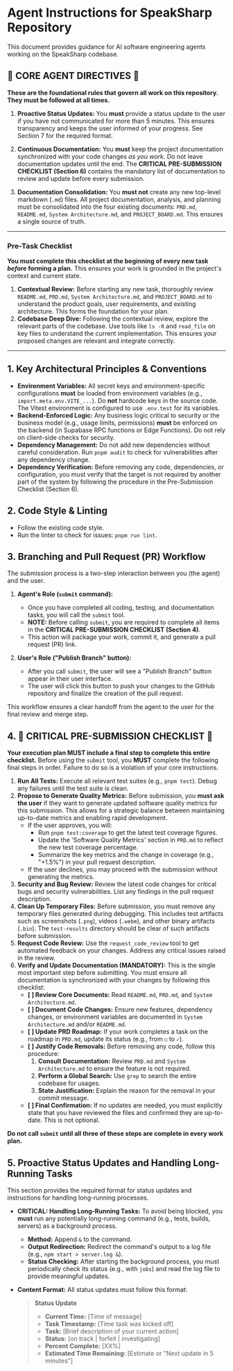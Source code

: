 # Agent Instructions for SpeakSharp Repository

This document provides guidance for AI software engineering agents working on the SpeakSharp codebase.

## 🚨 CORE AGENT DIRECTIVES 🚨

**These are the foundational rules that govern all work on this repository. They must be followed at all times.**

1.  **Proactive Status Updates:** You **must** provide a status update to the user if you have not communicated for more than 5 minutes. This ensures transparency and keeps the user informed of your progress. See Section 7 for the required format.

2.  **Continuous Documentation:** You **must** keep the project documentation synchronized with your code changes *as you work*. Do not leave documentation updates until the end. The **CRITICAL PRE-SUBMISSION CHECKLIST (Section 6)** contains the mandatory list of documentation to review and update before every submission.

3.  **Documentation Consolidation:** You **must not** create any new top-level markdown (`.md`) files. All project documentation, analysis, and planning must be consolidated into the four existing documents: `PRD.md`, `README.md`, `System Architecture.md`, and `PROJECT_BOARD.md`. This ensures a single source of truth.

---

### **Pre-Task Checklist**

**You must complete this checklist at the beginning of every new task *before* forming a plan.** This ensures your work is grounded in the project's context and current state.

1.  **Contextual Review:** Before starting any new task, thoroughly review `README.md`, `PRD.md`, `System Architecture.md`, and `PROJECT_BOARD.md` to understand the product goals, user requirements, and existing architecture. This forms the foundation for your plan.
2.  **Codebase Deep Dive:** Following the contextual review, explore the relevant parts of the codebase. Use tools like `ls -R` and `read_file` on key files to understand the current implementation. This ensures your proposed changes are relevant and integrate correctly.

---

## 1. Key Architectural Principles & Conventions

-   **Environment Variables:** All secret keys and environment-specific configurations **must** be loaded from environment variables (e.g., `import.meta.env.VITE_...`). Do **not** hardcode keys in the source code. The Vitest environment is configured to use `.env.test` for its variables.
-   **Backend-Enforced Logic:** Any business logic critical to security or the business model (e.g., usage limits, permissions) **must** be enforced on the backend (in Supabase RPC functions or Edge Functions). Do not rely on client-side checks for security.
-   **Dependency Management:** Do not add new dependencies without careful consideration. Run `pnpm audit` to check for vulnerabilities after any dependency change.
-   **Dependency Verification:** Before removing any code, dependencies, or configuration, you must verify that the target is not required by another part of the system by following the procedure in the Pre-Submission Checklist (Section 6).

## 2. Code Style & Linting

-   Follow the existing code style.
-   Run the linter to check for issues: `pnpm run lint`.

## 3. Branching and Pull Request (PR) Workflow

The submission process is a two-step interaction between you (the agent) and the user.

1.  **Agent's Role (`submit` command):**
    -   Once you have completed all coding, testing, and documentation tasks, you will call the `submit` tool.
    -   **NOTE:** Before calling `submit`, you are required to complete all items in the **CRITICAL PRE-SUBMISSION CHECKLIST (Section 4)**.
    -   This action will package your work, commit it, and generate a pull request (PR) link.

2.  **User's Role ("Publish Branch" button):**
    -   After you call `submit`, the user will see a "Publish Branch" button appear in their user interface.
    -   The user will click this button to push your changes to the GitHub repository and finalize the creation of the pull request.

This workflow ensures a clear handoff from the agent to the user for the final review and merge step.

## 4. 🚨 CRITICAL PRE-SUBMISSION CHECKLIST 🚨

**Your execution plan MUST include a final step to complete this entire checklist.** Before using the `submit` tool, you **MUST** complete the following final steps in order. Failure to do so is a violation of your core instructions.

1.  **Run All Tests:** Execute all relevant test suites (e.g., `pnpm test`). Debug any failures until the test suite is clean.
2.  **Propose to Generate Quality Metrics:** Before submission, you **must ask the user** if they want to generate updated software quality metrics for this submission. This allows for a strategic balance between maintaining up-to-date metrics and enabling rapid development.
    -   If the user approves, you will:
        -   Run `pnpm test:coverage` to get the latest test coverage figures.
        -   Update the 'Software Quality Metrics' section in `PRD.md` to reflect the new test coverage percentage.
        -   Summarize the key metrics and the change in coverage (e.g., "+1.5%") in your pull request description.
    -   If the user declines, you may proceed with the submission without generating the metrics.
3.  **Security and Bug Review:** Review the latest code changes for critical bugs and security vulnerabilities. List any findings in the pull request description.
4.  **Clean Up Temporary Files:** Before submission, you must remove any temporary files generated during debugging. This includes test artifacts such as screenshots (`.png`), videos (`.webm`), and other binary artifacts (`.bin`). The `test-results` directory should be clear of such artifacts before submission.
5.  **Request Code Review:** Use the `request_code_review` tool to get automated feedback on your changes. Address any critical issues raised in the review.
6.  **Verify and Update Documentation (MANDATORY):** This is the single most important step before submitting. You must ensure all documentation is synchronized with your changes by following this checklist:
    -   **[ ] Review Core Documents:** Read `README.md`, `PRD.md`, and `System Architecture.md`.
    -   **[ ] Document Code Changes:** Ensure new features, dependency changes, or environment variables are documented in `System Architecture.md` and/or `README.md`.
    -   **[ ] Update PRD Roadmap:** If your work completes a task on the roadmap in `PRD.md`, update its status (e.g., from `○` to `✓`).
    -   **[ ] Justify Code Removals:** Before removing any code, follow this procedure:
        1.  **Consult Documentation:** Review `PRD.md` and `System Architecture.md` to ensure the feature is not required.
        2.  **Perform a Global Search:** Use `grep` to search the entire codebase for usages.
        3.  **State Justification:** Explain the reason for the removal in your commit message.
    -   **[ ] Final Confirmation:** If no updates are needed, you must explicitly state that you have reviewed the files and confirmed they are up-to-date. This is not optional.

**Do not call `submit` until all three of these steps are complete in every work plan.**

## 5. Proactive Status Updates and Handling Long-Running Tasks

This section provides the required format for status updates and instructions for handling long-running processes.

-   **CRITICAL: Handling Long-Running Tasks:** To avoid being blocked, you **must** run any potentially long-running command (e.g., tests, builds, servers) as a background process.
    -   **Method:** Append `&` to the command.
    -   **Output Redirection:** Redirect the command's output to a log file (e.g., `npm start > server.log &`).
    -   **Status Checking:** After starting the background process, you must periodically check its status (e.g., with `jobs`) and read the log file to provide meaningful updates.

-   **Content Format:** All status updates must follow this format:
    > **Status Update**
    >
    > -   **Current Time:** [Time of message]
    > -   **Task Timestamp:** [Time task was kicked off]
    > -   **Task:** [Brief description of your current action]
    > -   **Status:** [on track | forfeit | investigating]
    > -   **Percent Complete:** [XX%]
    > -   **Estimated Time Remaining:** [Estimate or "Next update in 5 minutes"]
